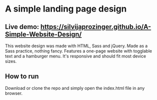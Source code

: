 # A simple landing page design

## Live demo: https://silvijaprozinger.github.io/A-Simple-Website-Design/

This website design was made with HTML, Sass and jQuery. Made as a Sass practice, nothing fancy. Features a one-page website with togglable text and a hamburger menu. It's responsive and should fit most device sizes.  

## How to run
Download or clone the repo and simply open the index.html file in any browser. 